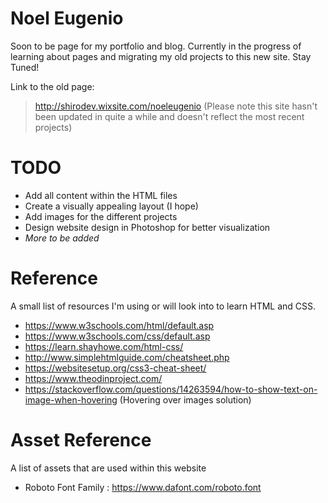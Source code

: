 # Noel Eugenio

Soon to be page for my portfolio and blog. Currently in the progress of learning about pages and migrating my old projects to this new site. Stay Tuned!

Link to the old page:
> http://shirodev.wixsite.com/noeleugenio
(Please note this site hasn't been updated in quite a while and doesn't reflect the most recent projects)

# TODO

* Add all content within the HTML files
* Create a visually appealing layout (I hope)
* Add images for the different projects
* Design website design in Photoshop for better visualization
* _More to be added_

# Reference

A small list of resources I'm using or will look into to learn HTML and CSS.

* https://www.w3schools.com/html/default.asp
* https://www.w3schools.com/css/default.asp
* https://learn.shayhowe.com/html-css/
* http://www.simplehtmlguide.com/cheatsheet.php
* https://websitesetup.org/css3-cheat-sheet/
* https://www.theodinproject.com/
* https://stackoverflow.com/questions/14263594/how-to-show-text-on-image-when-hovering (Hovering over images solution)

# Asset Reference

A list of assets that are used within this website

* Roboto Font Family : https://www.dafont.com/roboto.font
